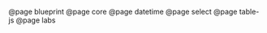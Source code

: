 <!--
This file enumerates the exact order of root pages in the left sidebar.
-->

@page blueprint
@page core
@page datetime
@page select
@page table-js
@page labs
